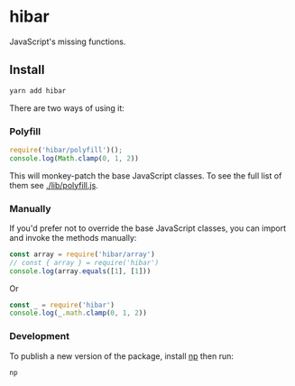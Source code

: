 hibar
========================================

JavaScript's missing functions.


## Install

```bash
yarn add hibar
```

There are two ways of using it:

### Polyfill

```javascript
require('hibar/polyfill')();
console.log(Math.clamp(0, 1, 2))
```

This will monkey-patch the base JavaScript classes. To see the full list of
them see [./lib/polyfill.js](./lib/polyfill.js).

### Manually

If you'd prefer not to override the base JavaScript classes, you can import
and invoke the methods manually:

```javascript
const array = require('hibar/array')
// const { array } = require('hibar')
console.log(array.equals([1], [1]))
```

Or

```javascript
const _ = require('hibar')
console.log(_.math.clamp(0, 1, 2))
```

### Development

To publish a new version of the package, install [np][np] then run:

```bash
np
```

[prettier]: https://github.com/prettier/prettier
[np]: https://github.com/sindresorhus/np
[yarn-install]: https://yarnpkg.com/lang/en/docs/install/
